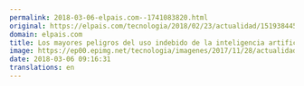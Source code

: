 ```yaml
---
permalink: 2018-03-06-elpais.com--1741083820.html
original: https://elpais.com/tecnologia/2018/02/23/actualidad/1519384458_653400.html#?ref=rss&format=simple&link=link
domain: elpais.com
title: Los mayores peligros del uso indebido de la inteligencia artificial
image: https://ep00.epimg.net/tecnologia/imagenes/2017/11/28/actualidad/1511866764_933798_1511868164_rrss_normal.jpg
date: 2018-03-06 09:16:31
translations: en
---
```



